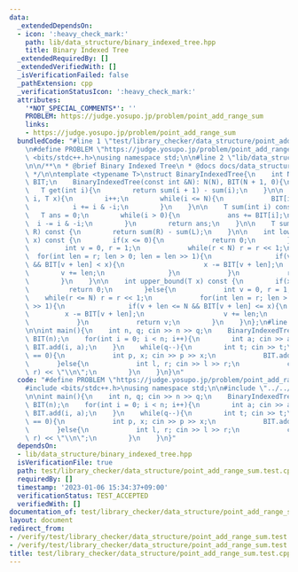 ```yaml
---
data:
  _extendedDependsOn:
  - icon: ':heavy_check_mark:'
    path: lib/data_structure/binary_indexed_tree.hpp
    title: Binary Indexed Tree
  _extendedRequiredBy: []
  _extendedVerifiedWith: []
  _isVerificationFailed: false
  _pathExtension: cpp
  _verificationStatusIcon: ':heavy_check_mark:'
  attributes:
    '*NOT_SPECIAL_COMMENTS*': ''
    PROBLEM: https://judge.yosupo.jp/problem/point_add_range_sum
    links:
    - https://judge.yosupo.jp/problem/point_add_range_sum
  bundledCode: "#line 1 \"test/library_checker/data_structure/point_add_range_sum.test.cpp\"\
    \n#define PROBLEM \"https://judge.yosupo.jp/problem/point_add_range_sum\"\n#include\
    \ <bits/stdc++.h>\nusing namespace std;\n\n#line 2 \"lib/data_structure/binary_indexed_tree.hpp\"\
    \n\n/**\n * @brief Binary Indexed Tree\n * @docs docs/data_structure/binary_indexed_tree.md\n\
    \ */\n\ntemplate <typename T>\nstruct BinaryIndexedTree{\n    int N;\n    vector<T>\
    \ BIT;\n    BinaryIndexedTree(const int &N): N(N), BIT(N + 1, 0){\n    }\n\n \
    \   T get(int i){\n        return sum(i + 1) - sum(i);\n    }\n\n    void add(int\
    \ i, T x){\n        i++;\n        while(i <= N){\n            BIT[i] += x;\n \
    \           i += i & -i;\n        }\n    }\n\n    T sum(int i) const {\n     \
    \   T ans = 0;\n        while(i > 0){\n            ans += BIT[i];\n          \
    \  i -= i & -i;\n        }\n        return ans;\n    }\n\n    T sum(int L, int\
    \ R) const {\n        return sum(R) - sum(L);\n    }\n\n    int lower_bound(T\
    \ x) const {\n        if(x <= 0){\n            return 0;\n        }else{\n   \
    \         int v = 0, r = 1;\n            while(r < N) r = r << 1;\n          \
    \  for(int len = r; len > 0; len = len >> 1){\n                if(v + len < N\
    \ && BIT[v + len] < x){\n                    x -= BIT[v + len];\n            \
    \        v += len;\n                }\n            }\n            return v;\n\
    \        }\n    }\n\n    int upper_bound(T x) const {\n        if(x < 0){\n  \
    \          return 0;\n        }else{\n            int v = 0, r = 1;\n        \
    \    while(r <= N) r = r << 1;\n            for(int len = r; len > 0; len = len\
    \ >> 1){\n                if(v + len <= N && BIT[v + len] <= x){\n           \
    \         x -= BIT[v + len];\n                    v += len;\n                }\n\
    \            }\n            return v;\n        }\n    }\n};\n#line 6 \"test/library_checker/data_structure/point_add_range_sum.test.cpp\"\
    \n\nint main(){\n    int n, q; cin >> n >> q;\n    BinaryIndexedTree<long long>\
    \ BIT(n);\n    for(int i = 0; i < n; i++){\n        int a; cin >> a;\n       \
    \ BIT.add(i, a);\n    }\n    while(q--){\n        int t; cin >> t;\n        if(t\
    \ == 0){\n            int p, x; cin >> p >> x;\n            BIT.add(p, x);\n \
    \       }else{\n            int l, r; cin >> l >> r;\n            cout << BIT.sum(l,\
    \ r) << \"\\n\";\n        }\n    }\n}\n"
  code: "#define PROBLEM \"https://judge.yosupo.jp/problem/point_add_range_sum\"\n\
    #include <bits/stdc++.h>\nusing namespace std;\n\n#include \"../../../lib/data_structure/binary_indexed_tree.hpp\"\
    \n\nint main(){\n    int n, q; cin >> n >> q;\n    BinaryIndexedTree<long long>\
    \ BIT(n);\n    for(int i = 0; i < n; i++){\n        int a; cin >> a;\n       \
    \ BIT.add(i, a);\n    }\n    while(q--){\n        int t; cin >> t;\n        if(t\
    \ == 0){\n            int p, x; cin >> p >> x;\n            BIT.add(p, x);\n \
    \       }else{\n            int l, r; cin >> l >> r;\n            cout << BIT.sum(l,\
    \ r) << \"\\n\";\n        }\n    }\n}"
  dependsOn:
  - lib/data_structure/binary_indexed_tree.hpp
  isVerificationFile: true
  path: test/library_checker/data_structure/point_add_range_sum.test.cpp
  requiredBy: []
  timestamp: '2023-01-06 15:34:37+09:00'
  verificationStatus: TEST_ACCEPTED
  verifiedWith: []
documentation_of: test/library_checker/data_structure/point_add_range_sum.test.cpp
layout: document
redirect_from:
- /verify/test/library_checker/data_structure/point_add_range_sum.test.cpp
- /verify/test/library_checker/data_structure/point_add_range_sum.test.cpp.html
title: test/library_checker/data_structure/point_add_range_sum.test.cpp
---
```

